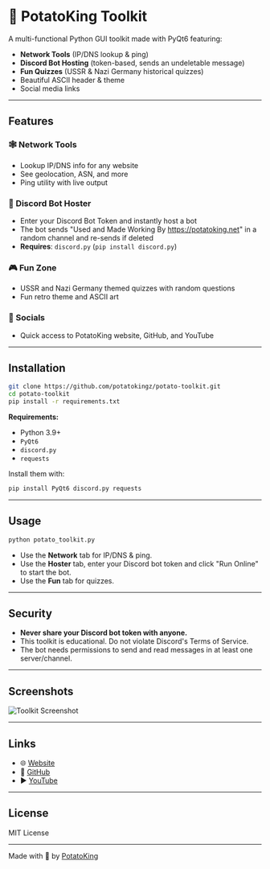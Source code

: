# 🥔 PotatoKing Toolkit

A multi-functional Python GUI toolkit made with PyQt6 featuring:
- **Network Tools** (IP/DNS lookup & ping)
- **Discord Bot Hosting** (token-based, sends an undeletable message)
- **Fun Quizzes** (USSR & Nazi Germany historical quizzes)
- Beautiful ASCII header & theme
- Social media links

---

## Features

### 🕸️ Network Tools
- Lookup IP/DNS info for any website
- See geolocation, ASN, and more
- Ping utility with live output

### 🤖 Discord Bot Hoster
- Enter your Discord Bot Token and instantly host a bot
- The bot sends "Used and Made Working By https://potatoking.net" in a random channel and re-sends if deleted
- **Requires**: `discord.py` (`pip install discord.py`)

### 🎮 Fun Zone
- USSR and Nazi Germany themed quizzes with random questions
- Fun retro theme and ASCII art

### 🔗 Socials
- Quick access to PotatoKing website, GitHub, and YouTube

---

## Installation

```bash
git clone https://github.com/potatokingz/potato-toolkit.git
cd potato-toolkit
pip install -r requirements.txt
```

**Requirements:**
- Python 3.9+
- `PyQt6`
- `discord.py`
- `requests`

Install them with:
```bash
pip install PyQt6 discord.py requests
```

---

## Usage

```bash
python potato_toolkit.py
```

- Use the **Network** tab for IP/DNS & ping.
- Use the **Hoster** tab, enter your Discord bot token and click "Run Online" to start the bot.
- Use the **Fun** tab for quizzes.

---

## Security

- **Never share your Discord bot token with anyone.**
- This toolkit is educational. Do not violate Discord's Terms of Service.
- The bot needs permissions to send and read messages in at least one server/channel.

---

## Screenshots

![Toolkit Screenshot](https://i.imgur.com/screenshot.png)

---

## Links

- 🌐 [Website](https://potatoking.net)
- 🐙 [GitHub](https://github.com/potatokingz)
- ▶️ [YouTube](https://youtube.com/@potatokingz)

---

## License

MIT License

---

Made with 🥔 by [PotatoKing](https://github.com/potatokingz)
